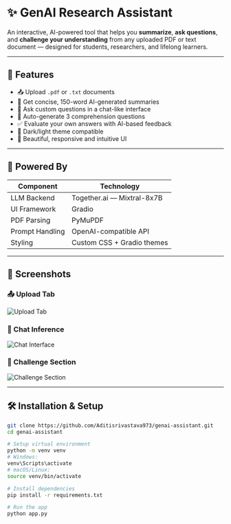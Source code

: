 # ✨ GenAI Research Assistant

An interactive, AI-powered tool that helps you **summarize**, **ask questions**, and **challenge your understanding** from any uploaded PDF or text document — designed for students, researchers, and lifelong learners.

---

## 🚀 Features

- 📤 Upload `.pdf` or `.txt` documents
- 🧠 Get concise, 150-word AI-generated summaries
- 💬 Ask custom questions in a chat-like interface
- 📝 Auto-generate 3 comprehension questions
- ✅ Evaluate your own answers with AI-based feedback
- 🌙 Dark/light theme compatible
- 🎨 Beautiful, responsive and intuitive UI

---

## 🧠 Powered By

| Component      | Technology                        |
|----------------|------------------------------------|
| LLM Backend    | Together.ai — Mixtral-8x7B         |
| UI Framework   | Gradio                             |
| PDF Parsing    | PyMuPDF                            |
| Prompt Handling| OpenAI-compatible API              |
| Styling        | Custom CSS + Gradio themes         |

---

## 📸 Screenshots

### 📤 Upload Tab
![Upload Tab](https://github.com/user-attachments/assets/209563aa-feb4-41fd-851d-c42009b03ab1)


### 💬 Chat Inference
![Chat Interface](https://github.com/user-attachments/assets/c651539e-95c6-4828-acb9-1388bed0ea5e)


### 🧠 Challenge Section
![Challenge Section](https://github.com/user-attachments/assets/534d26a2-34a2-4b86-bb82-06a372069973)


---

## 🛠️ Installation & Setup

```bash
git clone https://github.com/Aditisrivastava973/genai-assistant.git
cd genai-assistant

# Setup virtual environment
python -m venv venv
# Windows:
venv\Scripts\activate
# macOS/Linux:
source venv/bin/activate

# Install dependencies
pip install -r requirements.txt

# Run the app
python app.py

